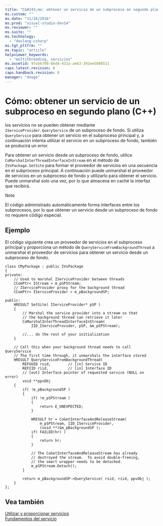 ```yaml
---
title: "C&#243;mo: obtener un servicio de un subproceso en segundo plano (C++) | Microsoft Docs"
ms.custom: ""
ms.date: "11/16/2016"
ms.prod: "visual-studio-dev14"
ms.reviewer: ""
ms.suite: ""
ms.technology: 
  - "devlang-csharp"
ms.tgt_pltfrm: ""
ms.topic: "article"
helpviewer_keywords: 
  - "multithreading, servicios"
ms.assetid: 97a56709-66d4-431a-ae63-392ee5898511
caps.latest.revision: 8
caps.handback.revision: 8
manager: "douge"
---
```

# C&#243;mo: obtener un servicio de un subproceso en segundo plano (C++)
los servicios no se pueden obtener mediante `IServiceProvider.QueryService` de un subproceso de fondo.  Si utiliza `QueryService` para obtener un servicio en el subproceso principal y, a continuación intenta utilizar el servicio en un subproceso de fondo, también se producirá un error.  
  
 Para obtener un servicio desde un subproceso de fondo, utilice `CoMarshalInterThreadInterfaceInStream` en el método de `IVsPackage.SetSite` para formar el proveedor de servicios en una secuencia en el subproceso principal.  A continuación puede unmarshal el proveedor de servicios en un subproceso de fondo y utilizarlo para obtener el servicio.  Puede unmarshal solo una vez, por lo que almacena en caché la interfaz que recibirá.  
  
> [!NOTE]
>  El código administrado automáticamente forma interfaces entre los subprocesos, por lo que obtener un servicio desde un subproceso de fondo no requiere código especial.  
  
## Ejemplo  
 El código siguiente crea un proveedor de servicios en el subproceso principal y proporciona un método de `QueryServiceFromBackgroundThread` a unmarshal el proveedor de servicios para obtener un servicio desde un subproceso de fondo.  
  
```  
class CMyPackage : public IVsPackage  
{  
private:  
    // Used to marshal IServiceProvider between threads  
    CComPtr< IStream > m_pSPStream;  
    // IServiceProvider proxy for the background thread  
    CComPtr< IServiceProvider > m_pBackgroundSP;  
  
public:  
    HRESULT SetSite( IServiceProvider* pSP )  
    {  
        // Marshal the service provider into a stream so that  
        // the background thread can retrieve it later  
        CoMarshalInterThreadInterfaceInStream(  
            IID_IServiceProvider, pSP, &m_pSPStream);  
  
        //... do the rest of your initialization  
    }  
  
    // Call this when your background thread needs to call QueryService  
    // The first time through, it unmarshals the interface stored   
    HRESULT QueryServiceFromBackgroundThread(  
        REFGUID rsid,        // [in] Service ID  
        REFIID riid,         // [in] Interface ID  
        // [out] Interface pointer of requested service (NULL on error)  
        void **ppvObj  
    {  
        if( !m_pBackgroundSP )  
        {  
            if( !m_pSPStream )  
            {  
                return E_UNEXPECTED;  
            }  
  
            HRESULT hr = CoGetInterfaceAndReleaseStream(   
                m_pSPStream, IID_IServiceProvider,   
                (void **)&m_pBackgroundSP );  
            if( FAILED(hr) )  
            {  
                return hr;  
            }  
  
            // The CoGetInterfaceAndReleaseStream has already   
            // destroyed the stream.  To avoid double-freeing,   
            // the smart wrapper needs to be detached.  
            m_pSPStream.Detach();  
        }  
  
        return m_pBackgroundSP->QueryService( rsid, riid, ppvObj );  
    }  
};  
```  
  
## Vea también  
 [Utilizar y proporcionar servicios](../extensibility/using-and-providing-services.md)   
 [Fundamentos del servicio](../extensibility/internals/service-essentials.md)